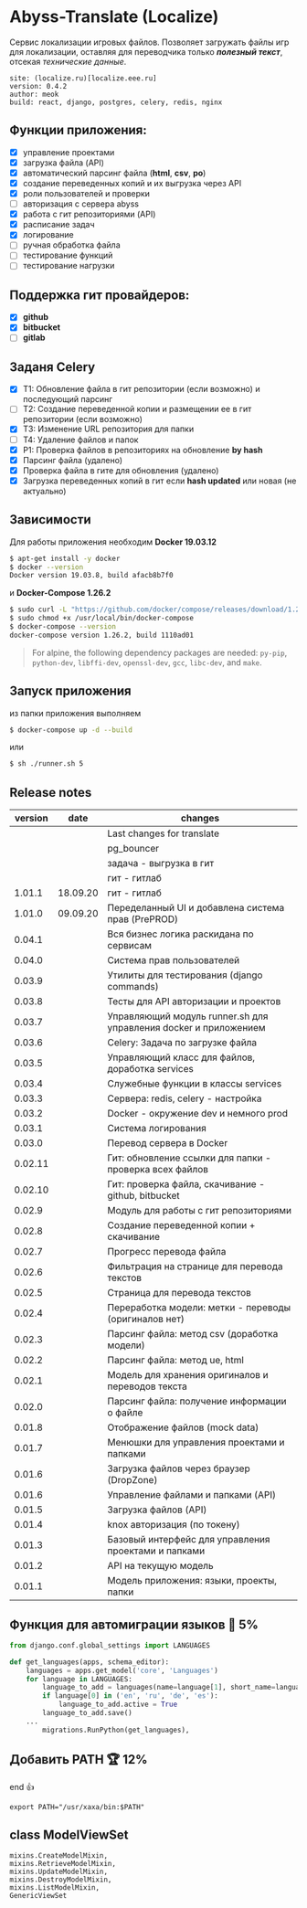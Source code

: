 # Abyss-Translate (Localize)

Сервис локализации игровых файлов. Позволяет загружать
файлы игр для локализации, оставляя для переводчика только
**_полезный текст_**, отсекая _технические данные_.

    site: (localize.ru)[localize.eee.ru]
    version: 0.4.2
    author: meok
    build: react, django, postgres, celery, redis, nginx

## Функции приложения:

- [x] управление проектами
- [x] загрузка файла (API)
- [x] автоматический парсинг файла (**html**, **csv**, **po**)
- [x] создание переведенных копий и их выгрузка через API
- [x] роли пользователей и проверки
- [ ] авторизация с сервера abyss
- [x] работа с гит репозиториями (API)
- [x] расписание задач
- [x] логирование
- [ ] ручная обработка файла
- [ ] тестирование функций
- [ ] тестирование нагрузки

## Поддержка гит провайдеров:

- [x] **github**
- [x] **bitbucket**
- [ ] **gitlab**

## Заданя Celery

- [x] T1: Обновление файла в гит репозитории (если возможно) и последующий парсинг
- [ ] T2: Создание переведенной копии и размещении ее в гит репозитории (если возможно)
- [x] T3: Изменение URL репозитория для папки
- [ ] T4: Удаление файлов и папок
- [x] P1: Проверка файлов в репозиториях на обновление **by hash**
- [x] Парсинг файла (удалено)
- [x] Проверка файла в гите для обновления (удалено)
- [x] Загрузка переведенных копий в гит если **hash updated** или новая (не актуально)

## Зависимости

Для работы приложения необходим **Docker 19.03.12**

```sh
$ apt-get install -y docker
$ docker --version
Docker version 19.03.8, build afacb8b7f0
```

и **Docker-Compose 1.26.2**

```sh
$ sudo curl -L "https://github.com/docker/compose/releases/download/1.26.2/docker-compose-$(uname -s)-$(uname -m)" -o /usr/local/bin/docker-compose
$ sudo chmod +x /usr/local/bin/docker-compose
$ docker-compose --version
docker-compose version 1.26.2, build 1110ad01
```

> For alpine, the following dependency packages are needed:
> `py-pip`, `python-dev`, `libffi-dev`, `openssl-dev`, `gcc`, `libc-dev`, and `make`.

## Запуск приложения

из папки приложения выполняем

```sh
$ docker-compose up -d --build
```

или

```sh
$ sh ./runner.sh 5
```

## Release notes

| version | date     | changes                                                          |
| ------- | -------- | ---------------------------------------------------------------- |
|         |          | Last changes for translate                                       |
|         |          | pg_bouncer                                                       |
|         |          | задача - выгрузка в гит                                          |
|         |          | гит - гитлаб                                                     |
| 1.01.1  | 18.09.20 | гит - гитлаб  |
| 1.01.0  | 09.09.20 | Переделанный UI и добавлена система прав (PrePROD)               |
| 0.04.1  |          | Вся бизнес логика раскидана по сервисам                          |
| 0.04.0  |          | Система прав пользователей                                       |
| 0.03.9  |          | Утилиты для тестирования (django commands)                       |
| 0.03.8  |          | Тесты для API авторизации и проектов                             |
| 0.03.7  |          | Управляющий модуль runner.sh для управления docker и приложением |
| 0.03.6  |          | Celery: Задача по загрузке файла                                 |
| 0.03.5  |          | Управляющий класс для файлов, доработка services                 |
| 0.03.4  |          | Служебные функции в классы services                              |
| 0.03.3  |          | Сервера: redis, celery - настройка                               |
| 0.03.2  |          | Docker - окружение dev и немного prod                            |
| 0.03.1  |          | Система логирования                                              |
| 0.03.0  |          | Перевод сервера в Docker                                         |
| 0.02.11 |          | Гит: обновление ссылки для папки - проверка всех файлов          |
| 0.02.10 |          | Гит: проверка файла, скачивание - github, bitbucket              |
| 0.02.9  |          | Модуль для работы с гит репозиториями                            |
| 0.02.8  |          | Создание переведенной копии + скачивание                         |
| 0.02.7  |          | Прогресс перевода файла                                          |
| 0.02.6  |          | Фильтрация на странице для перевода текстов                      |
| 0.02.5  |          | Страница для перевода текстов                                    |
| 0.02.4  |          | Переработка модели: метки - переводы (оригиналов нет)            |
| 0.02.3  |          | Парсинг файла: метод csv (доработка модели)                      |
| 0.02.2  |          | Парсинг файла: метод ue, html                                    |
| 0.02.1  |          | Модель для хранения оригиналов и переводов текста                |
| 0.02.0  |          | Парсинг файла: получение информации о файле                      |
| 0.01.8  |          | Отображение файлов (mock data)                                   |
| 0.01.7  |          | Менюшки для управления проектами и папками                       |
| 0.01.6  |          | Загрузка файлов через браузер (DropZone)                         |
| 0.01.6  |          | Управление файлами и папками (API)                               |
| 0.01.5  |          | Загрузка файлов (API)                                            |
| 0.01.4  |          | knox авторизация (по токену)                                     |
| 0.01.3  |          | Базовый интерфейс для управления проектами и папками             |
| 0.01.2  |          | API на текущую модель                                            |
| 0.01.1  |          | Модель приложения: языки, проекты, папки                         |

## Функция для автомиграции языков 💎 5%

```py
from django.conf.global_settings import LANGUAGES

def get_languages(apps, schema_editor):
    languages = apps.get_model('core', 'Languages')
    for language in LANGUAGES:
        language_to_add = languages(name=language[1], short_name=language[0])
        if language[0] in ('en', 'ru', 'de', 'es'):
            language_to_add.active = True
        language_to_add.save()
    ...
        migrations.RunPython(get_languages),
```

## Добавить PATH 🏆 12%

end :+1:

```
export PATH="/usr/xaxa/bin:$PATH"
```

## class ModelViewSet

```
mixins.CreateModelMixin,
mixins.RetrieveModelMixin,
mixins.UpdateModelMixin,
mixins.DestroyModelMixin,
mixins.ListModelMixin,
GenericViewSet
```
